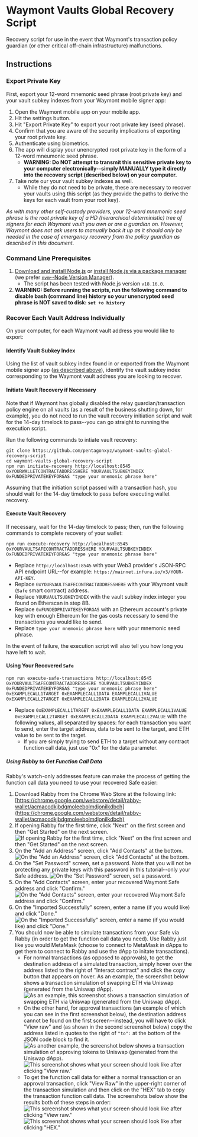 # Waymont Vaults Global Recovery Script

Recovery script for use in the event that Waymont's transaction policy guardian (or other critical off-chain infrastructure) malfunctions.

## Instructions

### Export Private Key

First, export your 12-word mnemonic seed phrase (root private key) and your vault subkey indexes from your Waymont mobile signer app:

1. Open the Waymont mobile app on your mobile app.
2. Hit the settings button.
3. Hit "Export Private Key" to export your root private key (seed phrase).
4. Confirm that you are aware of the security implications of exporting your root private key.
5. Authenticate using biometrics.
6. The app will display your unencrypted root private key in the form of a 12-word mneumonic seed phrase.
    - **WARNING: Do NOT attempt to transmit this sensitive private key to your computer electronically--simply MANUALLY type it directly into the recovery script (described below) on your computer.**
7. Take note our your vault subkey indexes as well.
    - While they do not need to be private, these are necessary to recover your vaults using this script (as they provide the paths to derive the keys for each vault from your root key).

*As with many other self-custody providers, your 12-word mnemonic seed phrase is the root private key of a HD (hierarchical deterministic) tree of signers for each Waymont vault you own or are a guardian on. However, Waymont does not ask users to manually back it up as it should only be needed in the case of emergency recovery from the policy guardian as described in this document.*

### Command Line Prerequisites

1. [Download and install Node.js](https://nodejs.org/en/download/) or [install Node.js via a package manager](https://nodejs.org/en/download/package-manager/) (we prefer [`nvm`--Node Version Manager](https://github.com/nvm-sh/nvm#install--update-script)).
    - The script has been tested with Node.js version `v18.16.0`.
2. **WARNING: Before running the scripts, run the following command to disable bash (command line) history so your unencrypted seed phrase is NOT saved to disk: `set +o history`**

### Recover Each Vault Address Individually

On your computer, for each Waymont vault address you would like to export:

#### Identify Vault Subkey Index

Using the list of vault subkey index found in or exported from the Waymont mobile signer app ([as described above](#export-private-key)), identify the vault subkey index corresponding to the Waymont vault address you are looking to recover.

#### Initiate Vault Recovery if Necessary

Note that if Waymont has globally disabled the relay guardian/transaction policy engine on all vaults (as a result of the business shutting down, for example), you do not need to run the vault recovery initiation script and wait for the 14-day timelock to pass--you can go straight to running the execution script.

Run the following commands to intiate vault recovery:

```
git clone https://github.com/pentagonxyz/waymont-vaults-global-recovery-script
cd waymont-vaults-global-recovery-script
npm run initiate-recovery http://localhost:8545 0xYOURWALLETCONTRACTADDRESSHERE YOURVAULTSUBKEYINDEX 0xFUNDEDPRIVATEKEYFORGAS "type your mnemonic phrase here"
```

Assuming that the initiation script passed with a transaction hash, you should wait for the 14-day timelock to pass before executing wallet recovery.

#### Execute Vault Recovery

If necessary, wait for the 14-day timelock to pass; then, run the following commands to complete recovery of your wallet:

```
npm run execute-recovery http://localhost:8545 0xYOURVAULTSAFECONTRACTADDRESSHERE YOURVAULTSUBKEYINDEX 0xFUNDEDPRIVATEKEYFORGAS "type your mnemonic phrase here"
```

- Replace `http://localhost:8545` with your Web3 provider's JSON-RPC API endpoint URL--for example: `https://mainnet.infura.io/v3/YOUR-API-KEY`.
- Replace `0xYOURVAULTSAFECONTRACTADDRESSHERE` with your Waymont vault (`Safe` smart contract) address.
- Replace `YOURVAULTSUBKEYINDEX` with the vault subkey index integer you found on Etherscan in step 8B.
- Replace `0xFUNDEDPRIVATEKEYFORGAS` with an Ethereum account's private key with enough Ethereum for the gas costs necessary to send the transactions you would like to send.
- Replace `type your mnemonic phrase here` with your mnemonic seed phrase.

In the event of failure, the execution script will also tell you how long you have left to wait.

#### Using Your Recovered `Safe`

```
npm run execute-safe-transactions http://localhost:8545 0xYOURVAULTSAFECONTRACTADDRESSHERE YOURVAULTSUBKEYINDEX 0xFUNDEDPRIVATEKEYFORGAS "type your mnemonic phrase here" 0xEXAMPLECALL1TARGET 0xEXAMPLECALL1DATA EXAMPLECALL1VALUE 0xEXAMPLECALL2TARGET 0xEXAMPLECALL2DATA EXAMPLECALL2VALUE
```

- Replace `0xEXAMPLECALL1TARGET 0xEXAMPLECALL1DATA EXAMPLECALL1VALUE 0xEXAMPLECALL2TARGET 0xEXAMPLECALL2DATA EXAMPLECALL2VALUE` with the following values, all separated by spaces: for each transaction you want to send, enter the target address, data to be sent to the target, and ETH value to be sent to the target.
    - If you are simply trying to send ETH to a target without any contract function call data, just use "0x" for the data parameter.

##### Using Rabby to Get Function Call Data

Rabby's watch-only addresses feature can make the process of getting the function call data you need to use your recovered Safe easier:

1. Download Rabby from the Chrome Web Store at the following link: [https://chrome.google.com/webstore/detail/rabby-wallet/acmacodkjbdgmoleebolmdjonilkdbch](https://chrome.google.com/webstore/detail/rabby-wallet/acmacodkjbdgmoleebolmdjonilkdbch)
2. If opening Rabby for the first time, click "Next" on the first screen and then "Get Started" on the next screen.
    ![If opening Rabby for the first time, click "Next" on the first screen and then "Get Started" on the next screen.](docs/rabby-onboarding.png)
3. On the "Add an Address" screen, click "Add Contacts" at the bottom.
    ![On the "Add an Address" screen, click "Add Contacts" at the bottom.](docs/rabby-add-address.png)
4. On the "Set Password" screen, set a password. Note that you will not be protecting any private keys with this password in this tutorial--only your Safe address.
    ![On the "Set Password" screen, set a password.](docs/rabby-set-password.png)
5. On the "Add Contacts" screen, enter your recovered Waymont Safe address and click "Confirm."
    ![On the "Add Contacts" screen, enter your recovered Waymont Safe address and click "Confirm."](docs/rabby-add-contacts.png)
6. On the "Imported Successfully" screen, enter a name (if you would like) and click "Done."
    ![On the "Imported Successfully" screen, enter a name (if you would like) and click "Done."](docs/rabby-imported-successfully.png)
7. You should now be able to simulate transactions from your Safe via Rabby (in order to get the function call data you need). Use Rabby just like you would MetaMask (choose to connect to MetaMask in dApps to get them to connect to Rabby and use the dApp to initate transactions).
    - For normal transactions (as opposed to approvals), to get the destination address of a simulated transaction, simply hover over the address listed to the right of "Interact contract" and click the copy button that appears on hover. As an example, the screenshot below shows a transaction simulation of swapping ETH via Uniswap (generated from the Uniswap dApp).
        ![As an example, this screenshot shows a transaction simulation of swapping ETH via Uniswap (generated from the Uniswap dApp).](docs/rabby-tx-swap.png)
    - On the other hand, for approval transactions (an example of which you can see in the first screenshot below), the destination address cannot be found on the first screen--instead, you will have to click "View raw" and (as shown in the second screenshot below) copy the address listed in quotes to the right of `"to":` at the bottom of the JSON code block to find it.
        ![As another example, the screenshot below shows a transaction simulation of approving tokens to Uniswap (generated from the Uniswap dApp).](docs/rabby-tx-approve.png)
        ![This screenshot shows what your screen should look like after clicking "View raw."](docs/rabby-tx-raw-data.png)
    - To get the function call data for either a normal transaction or an approval transaction, click "View Raw" in the upper-right corner of the transaction simulation and then click on the "HEX" tab to copy the transaction function call data. The screenshots below show the results both of these steps in order:
        ![This screenshot shows what your screen should look like after clicking "View raw."](docs/rabby-tx-raw-data.png)
        ![This screenshot shows what your screen should look like after clicking "HEX."](docs/rabby-tx-raw-hex.png)

